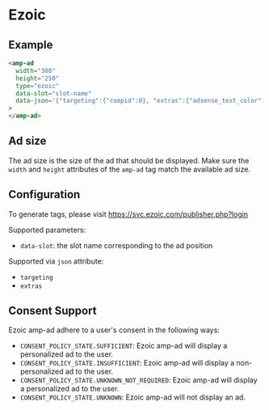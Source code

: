 <!---
Copyright 2016 The AMP HTML Authors. All Rights Reserved.

Licensed under the Apache License, Version 2.0 (the "License");
you may not use this file except in compliance with the License.
You may obtain a copy of the License at

      http://www.apache.org/licenses/LICENSE-2.0

Unless required by applicable law or agreed to in writing, software
distributed under the License is distributed on an "AS-IS" BASIS,
WITHOUT WARRANTIES OR CONDITIONS OF ANY KIND, either express or implied.
See the License for the specific language governing permissions and
limitations under the License.
-->

# Ezoic

## Example

```html
<amp-ad
  width="300"
  height="250"
  type="ezoic"
  data-slot="slot-name"
  data-json='{"targeting":{"compid":0}, "extras":{"adsense_text_color":"000000"}'
>
</amp-ad>
```

## Ad size

The ad size is the size of the ad that should be displayed. Make sure the `width` and `height` attributes of the `amp-ad` tag match the available ad size.

## Configuration

To generate tags, please visit https://svc.ezoic.com/publisher.php?login

Supported parameters:

-   `data-slot`: the slot name corresponding to the ad position

Supported via `json` attribute:

-   `targeting`
-   `extras`

## Consent Support

Ezoic amp-ad adhere to a user's consent in the following ways:

-   `CONSENT_POLICY_STATE.SUFFICIENT`: Ezoic amp-ad will display a personalized ad to the user.
-   `CONSENT_POLICY_STATE.INSUFFICIENT`: Ezoic amp-ad will display a non-personalized ad to the user.
-   `CONSENT_POLICY_STATE.UNKNOWN_NOT_REQUIRED`: Ezoic amp-ad will display a personalized ad to the user.
-   `CONSENT_POLICY_STATE.UNKNOWN`: Ezoic amp-ad will not display an ad.
